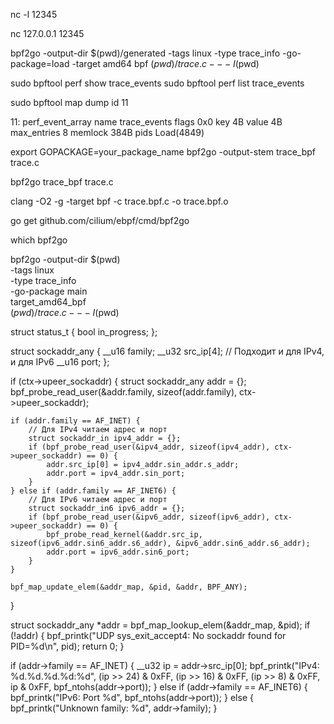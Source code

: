 nc -l 12345

nc 127.0.0.1 12345



bpf2go -output-dir $(pwd)/generated -tags linux -type trace_info -go-package=load -target amd64 bpf $(pwd)/trace.c -- -I$(pwd)


sudo bpftool perf show  trace_events
sudo bpftool perf list  trace_events

sudo bpftool map dump id 11




11: perf_event_array  name trace_events  flags 0x0
        key 4B  value 4B  max_entries 8  memlock 384B
        pids Load(4849)


export GOPACKAGE=your_package_name
bpf2go -output-stem trace_bpf trace.c

bpf2go trace_bpf trace.c



clang -O2 -g -target bpf -c trace.bpf.c -o trace.bpf.o

go get github.com/cilium/ebpf/cmd/bpf2go

which bpf2go


bpf2go -output-dir $(pwd) \
  -tags linux \
  -type trace_info \
  -go-package main \
  target_amd64_bpf \
  $(pwd)/trace.c -- -I$(pwd)


  struct status_t {
    bool in_progress;
};



struct sockaddr_any {
    __u16 family;
    __u32 src_ip[4];  // Подходит и для IPv4, и для IPv6
    __u16 port;
};


if (ctx->upeer_sockaddr) {
    struct sockaddr_any addr = {};
    bpf_probe_read_user(&addr.family, sizeof(addr.family), ctx->upeer_sockaddr);

    if (addr.family == AF_INET) {
        // Для IPv4 читаем адрес и порт
        struct sockaddr_in ipv4_addr = {};
        if (bpf_probe_read_user(&ipv4_addr, sizeof(ipv4_addr), ctx->upeer_sockaddr) == 0) {
            addr.src_ip[0] = ipv4_addr.sin_addr.s_addr;
            addr.port = ipv4_addr.sin_port;
        }
    } else if (addr.family == AF_INET6) {
        // Для IPv6 читаем адрес и порт
        struct sockaddr_in6 ipv6_addr = {};
        if (bpf_probe_read_user(&ipv6_addr, sizeof(ipv6_addr), ctx->upeer_sockaddr) == 0) {
            bpf_probe_read_kernel(&addr.src_ip, sizeof(ipv6_addr.sin6_addr.s6_addr), &ipv6_addr.sin6_addr.s6_addr);
            addr.port = ipv6_addr.sin6_port;
        }
    }

    bpf_map_update_elem(&addr_map, &pid, &addr, BPF_ANY);
}


struct sockaddr_any *addr = bpf_map_lookup_elem(&addr_map, &pid);
if (!addr) {
    bpf_printk("UDP sys_exit_accept4: No sockaddr found for PID=%d\n", pid);
    return 0;
}

if (addr->family == AF_INET) {
    __u32 ip = addr->src_ip[0];
    bpf_printk("IPv4: %d.%d.%d.%d:%d", 
               (ip >> 24) & 0xFF, (ip >> 16) & 0xFF, (ip >> 8) & 0xFF, ip & 0xFF,
               bpf_ntohs(addr->port));
} else if (addr->family == AF_INET6) {
    bpf_printk("IPv6: Port %d", bpf_ntohs(addr->port));
} else {
    bpf_printk("Unknown family: %d", addr->family);
}
